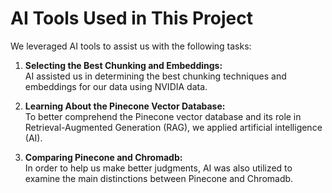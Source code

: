 # AI Tools Used in This Project

We leveraged AI tools to assist us with the following tasks:

1. **Selecting the Best Chunking and Embeddings:**  
   AI assisted us in determining the best chunking techniques and embeddings for our data using NVIDIA data.

2. **Learning About the Pinecone Vector Database:**  
   To better comprehend the Pinecone vector database and its role in Retrieval-Augmented Generation (RAG), we applied artificial intelligence (AI).

3. **Comparing Pinecone and Chromadb:**  
   In order to help us make better judgments, AI was also utilized to examine the main distinctions between Pinecone and Chromadb.
